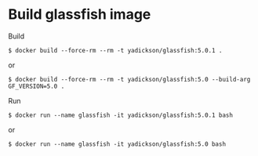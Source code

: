Build glassfish image
=====================

Build

```
$ docker build --force-rm --rm -t yadickson/glassfish:5.0.1 .
```
or
```
$ docker build --force-rm --rm -t yadickson/glassfish:5.0 --build-arg GF_VERSION=5.0 .
```

Run

```
$ docker run --name glassfish -it yadickson/glassfish:5.0.1 bash
```
or
```
$ docker run --name glassfish -it yadickson/glassfish:5.0 bash
```

